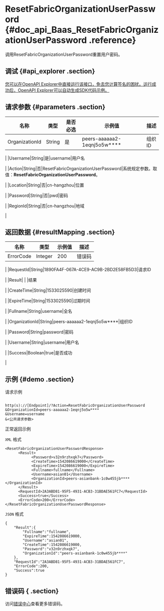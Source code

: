 # ResetFabricOrganizationUserPassword {#doc_api_Baas_ResetFabricOrganizationUserPassword .reference}

调用ResetFabricOrganizationUserPassword重置用户密码。

## 调试 {#api_explorer .section}

[您可以在OpenAPI Explorer中直接运行该接口，免去您计算签名的困扰。运行成功后，OpenAPI Explorer可以自动生成SDK代码示例。](https://api.aliyun.com/#product=Baas&api=ResetFabricOrganizationUserPassword&type=RPC&version=2018-12-21)

## 请求参数 {#parameters .section}

|名称|类型|是否必选|示例值|描述|
|--|--|----|---|--|
|OrganizationId|String|是|peers-aaaaaa2-1eqnj5o5w\*\*\*\*|组织ID

 |
|Username|String|是|username|用户名

 |
|Action|String|否|ResetFabricOrganizationUserPassword|系统规定参数。取值：**ResetFabricOrganizationUserPassword**。

 |
|Location|String|否|cn-hangzhou|位置

 |
|Password|String|否|pwd|密码

 |
|RegionId|String|否|cn-hangzhou|地域

 |

## 返回数据 {#resultMapping .section}

|名称|类型|示例值|描述|
|--|--|---|--|
|ErrorCode|Integer|200|错误码

 |
|RequestId|String|1890FA4F-067A-4CE9-AC9B-2BD2E58FB5D3|请求ID

 |
|Result| | |结果

 |
|CreateTime|String|1533025590|创建时间

 |
|ExpireTime|String|1533025590|过期时间

 |
|Fullname|String|username|全名

 |
|OrganizationId|String|peers-aaaaaa2-1eqnj5o5w\*\*\*\*|组织ID

 |
|Password|String|password|密码

 |
|Username|String|username|用户名

 |
|Success|Boolean|true|是否成功

 |

## 示例 {#demo .section}

请求示例

``` {#request_demo}

http(s)://[Endpoint]/?Action=ResetFabricOrganizationUserPassword
&OrganizationId=peers-aaaaaa2-1eqnj5o5w****
&Username=username
&<公共请求参数>

```

正常返回示例

`XML` 格式

``` {#xml_return_success_demo}
<ResetFabricOrganizationUserPasswordResponse>
	  <Result>
		    <Password>v32n9rzhxqk7</Password>
		    <CreateTime>1542086619000</CreateTime>
		    <ExpireTime>1542086619000</ExpireTime>
		    <Fullname>fullname</Fullname>
		    <Username>asian01</Username>
		    <OrganizationId>peers-asianbank-1c0w455jb****</OrganizationId>
	  </Result>
	  <RequestId>2A3ABD81-95F5-4931-ACB3-31BDAE561FC7</RequestId>
	  <Success>true</Success>
	  <ErrorCode>200</ErrorCode>
</ResetFabricOrganizationUserPasswordResponse>
```

`JSON` 格式

``` {#json_return_success_demo}
{
	"Result":{
		"Fullname":"fullname",
		"ExpireTime":1542086619000,
		"Username":"asian01",
		"CreateTime":1542086619000,
		"Password":"v32n9rzhxqk7",
		"OrganizationId":"peers-asianbank-1c0w455jb****"
	},
	"RequestId":"2A3ABD81-95F5-4931-ACB3-31BDAE561FC7",
	"ErrorCode":200,
	"Success":true
}
```

## 错误码 { .section}

访问[错误中心](https://error-center.aliyun.com/status/product/Baas)查看更多错误码。

